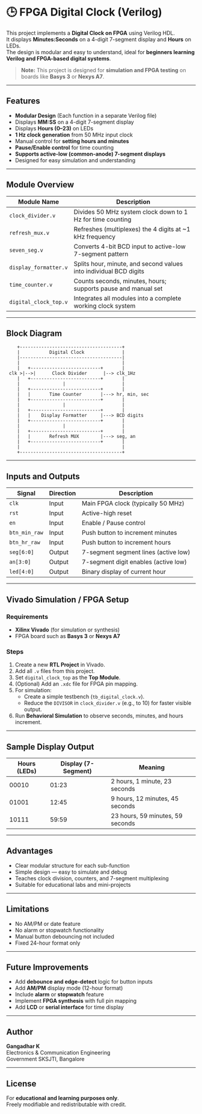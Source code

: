 # 🕒 FPGA Digital Clock (Verilog)



This project implements a **Digital Clock on FPGA** using Verilog HDL.  
It displays **Minutes:Seconds** on a 4-digit 7-segment display and **Hours** on LEDs.  
The design is modular and easy to understand, ideal for **beginners learning Verilog and FPGA-based digital systems**.

> **Note:** This project is designed for **simulation and FPGA testing** on boards like **Basys 3** or **Nexys A7**.

---

## **Features**

- **Modular Design** (Each function in a separate Verilog file)
- Displays **MM:SS** on a 4-digit 7-segment display  
- Displays **Hours (0–23)** on LEDs  
- **1 Hz clock generation** from 50 MHz input clock  
- Manual control for **setting hours and minutes**  
- **Pause/Enable control** for time counting  
- **Supports active-low (common-anode) 7-segment displays**
- Designed for easy simulation and understanding

---

## **Module Overview**

| Module Name | Description |
|--------------|-------------|
| `clock_divider.v` | Divides 50 MHz system clock down to 1 Hz for time counting |
| `refresh_mux.v` | Refreshes (multiplexes) the 4 digits at ~1 kHz frequency |
| `seven_seg.v` | Converts 4-bit BCD input to active-low 7-segment pattern |
| `display_formatter.v` | Splits hour, minute, and second values into individual BCD digits |
| `time_counter.v` | Counts seconds, minutes, hours; supports pause and manual set |
| `digital_clock_top.v` | Integrates all modules into a complete working clock system |

---

## **Block Diagram**
        +--------------------------------------+
        |           Digital Clock              |
        |--------------------------------------|
        |                                      |
        |   +--------------------------+       |
     clk >|-->|      Clock Divider      |--> clk_1Hz
        |   +--------------------------+       |
        |                |                     |
        |   +--------------------------+       |
        |   |       Time Counter       |---> hr, min, sec
        |   +--------------------------+       |
        |                |                     |
        |   +--------------------------+       |
        |   |    Display Formatter     |---> BCD digits
        |   +--------------------------+       |
        |                |                     |
        |   +--------------------------+       |
        |   |       Refresh MUX        |---> seg, an
        |   +--------------------------+       |
        |                                      |
        +--------------------------------------+



---

## **Inputs and Outputs**

| Signal | Direction | Description |
|--------|------------|-------------|
| `clk` | Input | Main FPGA clock (typically 50 MHz) |
| `rst` | Input | Active-high reset |
| `en` | Input | Enable / Pause control |
| `btn_min_raw` | Input | Push button to increment minutes |
| `btn_hr_raw` | Input | Push button to increment hours |
| `seg[6:0]` | Output | 7-segment segment lines (active low) |
| `an[3:0]` | Output | 7-segment digit enables (active low) |
| `led[4:0]` | Output | Binary display of current hour |

---

## **Vivado Simulation / FPGA Setup**

### **Requirements**
- **Xilinx Vivado** (for simulation or synthesis)
- FPGA board such as **Basys 3** or **Nexys A7**

### **Steps**
1. Create a new **RTL Project** in Vivado.
2. Add all `.v` files from this project.
3. Set `digital_clock_top` as the **Top Module**.
4. (Optional) Add an `.xdc` file for FPGA pin mapping.
5. For simulation:
   - Create a simple testbench (`tb_digital_clock.v`).
   - Reduce the `DIVISOR` in `clock_divider.v` (e.g., to 10) for faster visible output.
6. Run **Behavioral Simulation** to observe seconds, minutes, and hours increment.

---

## **Sample Display Output**

| Hours (LEDs) | Display (7-Segment) | Meaning |
|---------------|--------------------|----------|
| 00010 | 01:23 | 2 hours, 1 minute, 23 seconds |
| 01001 | 12:45 | 9 hours, 12 minutes, 45 seconds |
| 10111 | 59:59 | 23 hours, 59 minutes, 59 seconds |

---

## **Advantages**

- Clear modular structure for each sub-function  
- Simple design — easy to simulate and debug  
- Teaches clock division, counters, and 7-segment multiplexing  
- Suitable for educational labs and mini-projects  

---

## **Limitations**

- No AM/PM or date feature  
- No alarm or stopwatch functionality  
- Manual button debouncing not included  
- Fixed 24-hour format only  

---

## **Future Improvements**

- Add **debounce and edge-detect** logic for button inputs  
- Add **AM/PM** display mode (12-hour format)  
- Include **alarm** or **stopwatch** feature  
- Implement **FPGA synthesis** with full pin mapping  
- Add **LCD** or **serial interface** for time display  

---

## **Author**

**Gangadhar K**  
Electronics & Communication Engineering  
Government SKSJTI, Bangalore  

---

## **License**

For **educational and learning purposes only**.  
Freely modifiable and redistributable with credit.



